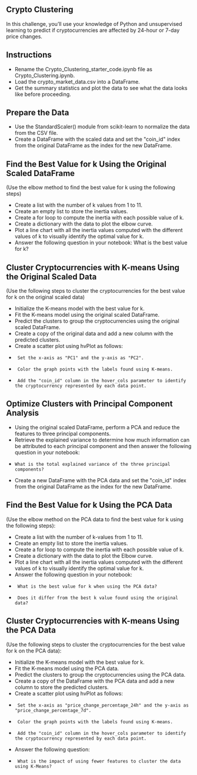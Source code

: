 ## Crypto Clustering
In this challenge, you’ll use your knowledge of Python and unsupervised learning to predict if cryptocurrencies are affected by 24-hour or 7-day price changes.
## Instructions
- Rename the Crypto_Clustering_starter_code.ipynb file as Crypto_Clustering.ipynb.
- Load the crypto_market_data.csv into a DataFrame.
- Get the summary statistics and plot the data to see what the data looks like before proceeding.

## Prepare the Data
- Use the StandardScaler() module from scikit-learn to normalize the data from the CSV file.
- Create a DataFrame with the scaled data and set the "coin_id" index from the original DataFrame as the index for the new DataFrame.

## Find the Best Value for k Using the Original Scaled DataFrame
(Use the elbow method to find the best value for k using the following steps)
- Create a list with the number of k values from 1 to 11.
- Create an empty list to store the inertia values.
- Create a for loop to compute the inertia with each possible value of k.
- Create a dictionary with the data to plot the elbow curve.
- Plot a line chart with all the inertia values computed with the different values of k to visually identify the optimal value for k.
- Answer the following question in your notebook: What is the best value for k?

## Cluster Cryptocurrencies with K-means Using the Original Scaled Data
(Use the following steps to cluster the cryptocurrencies for the best value for k on the original scaled data)

- Initialize the K-means model with the best value for k.
- Fit the K-means model using the original scaled DataFrame.
- Predict the clusters to group the cryptocurrencies using the original scaled DataFrame.
- Create a copy of the original data and add a new column with the predicted clusters.
- Create a scatter plot using hvPlot as follows:
-      Set the x-axis as "PC1" and the y-axis as "PC2".
-      Color the graph points with the labels found using K-means.
-      Add the "coin_id" column in the hover_cols parameter to identify the cryptocurrency represented by each data point.

## Optimize Clusters with Principal Component Analysis
- Using the original scaled DataFrame, perform a PCA and reduce the features to three principal components.
- Retrieve the explained variance to determine how much information can be attributed to each principal component and then answer the following question in your notebook:
-     What is the total explained variance of the three principal components?
- Create a new DataFrame with the PCA data and set the "coin_id" index from the original DataFrame as the index for the new DataFrame.

## Find the Best Value for k Using the PCA Data
(Use the elbow method on the PCA data to find the best value for k using the following steps):
- Create a list with the number of k-values from 1 to 11.
- Create an empty list to store the inertia values.
- Create a for loop to compute the inertia with each possible value of k.
- Create a dictionary with the data to plot the Elbow curve.
- Plot a line chart with all the inertia values computed with the different values of k to visually identify the optimal value for k.
- Answer the following question in your notebook:
-      What is the best value for k when using the PCA data?
-      Does it differ from the best k value found using the original data?

## Cluster Cryptocurrencies with K-means Using the PCA Data
(Use the following steps to cluster the cryptocurrencies for the best value for k on the PCA data):
- Initialize the K-means model with the best value for k.
- Fit the K-means model using the PCA data.
- Predict the clusters to group the cryptocurrencies using the PCA data.
- Create a copy of the DataFrame with the PCA data and add a new column to store the predicted clusters.
- Create a scatter plot using hvPlot as follows:
-      Set the x-axis as "price_change_percentage_24h" and the y-axis as "price_change_percentage_7d".
-      Color the graph points with the labels found using K-means.
-      Add the "coin_id" column in the hover_cols parameter to identify the cryptocurrency represented by each data point.
- Answer the following question:
-      What is the impact of using fewer features to cluster the data using K-Means?
